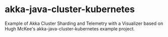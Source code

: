# akka-java-cluster-kubernetes
Example of Akka Cluster Sharding and Telemetry with a Visualizer based on Hugh McKee's akka-java-cluster-kubernetes example project.

